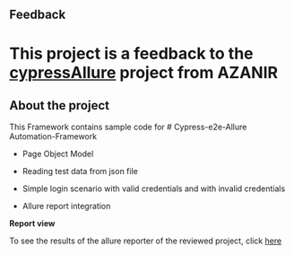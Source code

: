 ## Feedback

# This project is a feedback to the [cypressAllure](https://github.com/AZANIR/cypressAllure) project from AZANIR

## About the project

This Framework contains sample code for # Cypress-e2e-Allure Automation-Framework

-   Page Object Model

-   Reading test data from json file

-   Simple login scenario with valid credentials and with invalid credentials

-   Allure report integration

**Report view**

To see the results of the allure reporter of the reviewed project, click [here](https://azanir.github.io/cypressAllure/)
